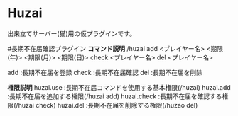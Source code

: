 # Huzai
出来立てサーバー(猫)用の仮プラグインです。

#長期不在届確認プラグイン
**コマンド説明**
/huzai
  add    <プレイヤー名> <期限(年)> <期限(月)> <期限(日)>
  check  <プレイヤー名>
  del    <プレイヤー名>

add    :長期不在届を登録
check  :長期不在届確認
del    :長期不在届を削除

**権限説明**
huzai.use    :長期不在届コマンドを使用する基本権限(/huzai)
huzai.add    :長期不在届を追加する権限(/huzai add)
huzai.check  :長期不在届を確認する権限(/huzai check)
huzai.del    :長期不在届を削除する権限(/huzao del)

